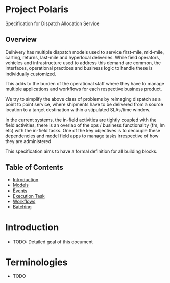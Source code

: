 # Project Polaris

Specification for Dispatch Allocation Service

## Overview

Delhivery has multiple dispatch models used to service first-mile, mid-mile, carting, returns, last-mile and hyperlocal deliveries. While field operators, vehicles and infrastructure used to address this demand are common, the interfaces, operational practices and business logic to handle these is individually customized.

This adds to the burden of the operational staff where they have to manage multiple applications and workflows for each respective business product.

We try to simplify the above class of problems by reimaging dispatch as a point to point service, where shipments have to be delivered from a source location to a target destination within a stipulated SLAs/time window.

In the current systems, the in-field activities are tightly coupled with the field activities, there is an overlap of the ops / business functionality (fm, lm etc) with the in-field tasks. One of the key objectives is to decouple these dependencies and model field apps to manage tasks irrespective of how they are administered

This specification aims to have a formal definition for all building blocks.


## Table of Contents

  - [Introduction](#introduction)
  - [Models](models.md)
  - [Events](events.md)
  - [Execution Task](executionTask.md)
  - [Workflows](atomicWorkflow.md)
  - [Batching](batching.md)

# Introduction
 - TODO: Detailed goal of this document

# Terminologies

- TODO




